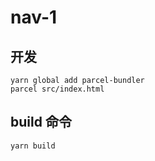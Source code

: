# nav-1

## 开发

```
yarn global add parcel-bundler
parcel src/index.html

```

## build 命令

```
yarn build
```
